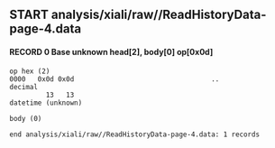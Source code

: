 ## START analysis/xiali/raw//ReadHistoryData-page-4.data
#### RECORD 0 Base unknown head[2], body[0] op[0x0d]

    op hex (2)
    0000   0x0d 0x0d                                  ..
    decimal
             13   13
    datetime (unknown)

    body (0)

`end analysis/xiali/raw//ReadHistoryData-page-4.data: 1 records`
